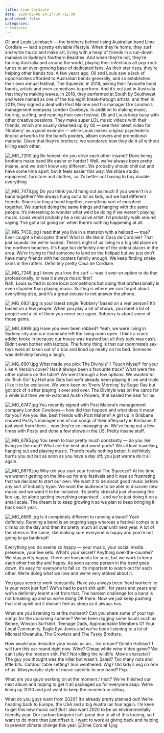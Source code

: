 ```yaml
---
title: Lime Cordiale
date: 2020-02-08 14:27:00 +11:00
published: false
categories:
- features
---
```


Oli and Louis Leimbach — the brothers behind rising Australian band Lime Cordiale — lead a pretty enviable lifestyle. When they’re home, they surf and write music and make art, living with a heap of friends in a run-down mansion in Sydney’s Northern Beaches. And when they’re not, they’re touring Australia and around the world, playing their infectious alt pop-rock tunes to an ever-growing base of dedicated fans. 
As their star rises, they’re helping other bands too. A few years ago, Oli and Louis saw a lack of opportunities afforded to Australian bands generally, and so established their own annual festival, The Squeeze, in 2018, asking their favourite local bands, artists and even comedians to perform. 
And it’s not just in Australia that they’re making waves. In 2018, they performed at South by Southwest and were named as one of the top eight break-through artists, and then in 2019, they signed a deal with Post Malone and his manager Dre London’s management company London Cowboys. 
In addition to making music, touring, surfing, and running their own festival, Oli and Louis keep busy with other creative passions. They make super LOL music videos with their friends, which are usually dreamed up by Oli — see their latest video for ‘Robbery’ as a good example — while Louis makes original psychedelic linocut artworks for the band’s posters, album covers and promotional material. Given that they’re brothers, we wondered how they do it all without killing each other. 


![_MG_7290.jpg](/uploads/_MG_7290.jpg)
Be honest: do you drive each other insane? Does being brothers make band life easier or harder?
Well, we’ve always been pretty insane, and we don’t know any different. We probably should chill out and have some time apart, but it feels easier this way. We share studio equipment, furniture and clothes, so it’s better not having to buy double everything

![_MG_7478.jpg](/uploads/_MG_7478.jpg)
Do you think you’d hang out as much if you weren’t in a band together? 
We always hung out a lot as kids, but we had different friends. Since starting a band together, everything sort of morphed together. We started doing the same things and hanging with the same people. It’s interesting to wonder what we’d be doing if we weren’t playing music. Louis would probably be a reclusive artist. I’d probably walk around saying ‘I’ve got a lot going on’ when there’s nothing happening at all.

![_MG_7439.jpg](/uploads/_MG_7439.jpg)
I read that you live in a mansion with a helipad — true? Ever caught a helicopter there? What is life like in Casa de Cordiale? 
That just sounds like we’re loaded. There’s eight of us living in a big old place on the northern beaches. It’s huge but definitely one of the oldest places in the area. We’re trying to find someone to land on the helipad but we just don’t have many friends with helicopters funnily enough. We keep finding snake skins in the rafters. Definitely pretty Casa de Cordiale.

![_MG_7248.jpg](/uploads/_MG_7248.jpg)
I know you love the surf — was it ever an option to do that professionally, or was it always music first?  
Nah, Louis surfed in some local competitions but doing that professionally is even stupider than playing music. Surfing is where we can forget about everything else, and it’s a great excuse to not answer the phone.

![_MG_6931.jpg](/uploads/_MG_6931.jpg)
Is your latest single ‘Robbery’ based on a real person? 
It’s based on a few people. When you play a lot of shows, you meet a lot of people and a lot of them you never see again. Robbery is about some of those gems.

![_MG_6999.jpg](/uploads/_MG_6999.jpg)
Have you ever been robbed?
Yeah, we were living in Sydney city and our roommate left the living room open. I think a crack addict broke in because our house was trashed but all they took was cash. Didn’t even bother with laptops. The funny thing is that our roommate’s sex toys were all taken out of a box and lined up neatly on his bed. Someone was definitely having a laugh.

![_MG_6901.jpg](/uploads/_MG_6901.jpg)
What made you pick The Divinyls’ ‘I Touch Myself’ for your Like A Version cover? Has it always been a favourite track? What were the other options on the table? 
We went through a few options. We wanted to do ‘Rich Girl’ by Hall and Oats but we’d already been playing it live and triple j like it to be exclusive. We were keen on ‘Every Morning’ by Sugar Ray but got sick of it after playing it over and over. The Divinyls was on the cards for a while but then we re-watched Austin Powers, that sealed the deal for us.

![_MG_6747.jpg](/uploads/_MG_6747.jpg)
You recently signed with Post Malone’s management company London Cowboys— how did that happen and what does it mean for you? Are you like, best friends with Post Malone? 
A girl up in Brisbane showed Posty’s manager one of our songs at their afterparty in Brisbane. It just went from there… now they’re co-managing us. We’ve hung out a few times with Posty and done a few shows in the US. Pretty insane stuff.
 
![_MG_6785.jpg](/uploads/_MG_6785.jpg)
You seem to tour pretty much constantly — do you like living on the road? What are the best and worst parts? 
We all love travelling, hanging out and playing music. There’s really nothing better. It definitely burns you out but as soon as you have a day off, you just wanna do it all again. 
 
![_MG_6676.jpg](/uploads/_MG_6676.jpg)
Why did you start your festival The Squeeze? 
At the time we weren’t getting on the line-up for any festivals and it was so frustrating that we decided to start our own. We want it to be about good music before any sort of industry hype. We want the audience to be able to discover new music and we want it to be inclusive. It’s pretty stressful just choosing the line-up, let alone getting everything organised… and we’re just doing it on a small scale. The dream is to keep growing it so we plan to keep bringing it back each year.

![_MG_6685.jpg](/uploads/_MG_6685.jpg)
Is it completely different to running a band? 
Yeah definitely. Running a band is an ongoing saga whereas a festival comes to a climax on the day and then it’s pretty much all over until next year. A lot of the stress is the same, like making sure everyone is happy and you’re not going to go bankrupt!
 
Everything you do seems so happy — your music, your social media presence, your live sets. What’s your secret? Anything over-the-counter? 
We stay pretty happy. There are low points for sure, but we work to keep each other healthy and happy. As soon as one person in the band goes down, it’s easy for everyone to fall so it’s important to watch out for each other. We’re doing what we love and we’re very stoked about it.
 
You guys seem to work constantly. Have you always been ‘hard workers’ or is your work just fun? 
We’ve had to push shit uphill for years and years and we’ve definitely learnt a lot from that. The hardest challenge for a band is not breaking up and so we’re doing OK there. Now we just keep pushing that shit uphill but it doesn’t feel as steep as it always has.
 
What are you listening to at the moment? Can you share some of your top songs for the upcoming summer? 
We’ve been digging some locals such as Benee, Winston Surfshirt, Teenage Dads, Approachable Members Of Your Local Community, Eagle Eye Jones and we’ve been listening to a lot of Michael Kiwanuka, The Growlers and The Tesky Brothers. 
 
How would you describe your music as an...
Ice cream? Gelato
Holiday? I will turn this car round right now.
Wine? Cheap white wine
Video game? We can’t play the modern shit.
Pet? Not killing the wildlife.
Movie character? The guy you thought was the killer but wasn’t.
Salad? Too many nuts and little bits.
Outdoor table setting? Sun weathered.
Wig? Old lady’s wig on one of us.
Idiosyncratic style of music specific to one band? Pop.
 
What are you guys working on at the moment / next? 
We’ve finished our next album and hoping to get it all packaged up for everyone asap. We’re lining up 2020 and just want to keep the momentum rolling.
 
What do you guys want from 2020? 
It’s already pretty planned out! We’re heading back to Europe, the USA and a big Australian tour again. I’m keen to get this new music out! But I also want 2020 to be an environmentally friendly year. Our carbon footprint isn’t great due to all of this touring, so I want to do more than just offset it. I want to work at giving back and helping to prevent climate change this year.
![lime Cordial 1.jpg](/uploads/lime%20Cordial%201.jpg)